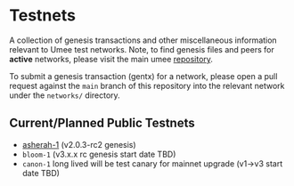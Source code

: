 # Testnets

A collection of genesis transactions and other miscellaneous information
relevant to Umee test networks. Note, to find genesis files and peers for **active**
networks, please visit the main umee [repository](https://github.com/umee-network/umee).

To submit a genesis transaction (gentx) for a network, please open a pull request
against the `main` branch of this repository into the relevant network under the
`networks/` directory.

## Current/Planned Public Testnets

* [asherah-1](networks/asherah-1) (v2.0.3-rc2 genesis)
* `bloom-1` (v3.x.x rc genesis start date TBD)
* `canon-1` long lived will be test canary for mainnet upgrade (v1->v3 start date TBD)